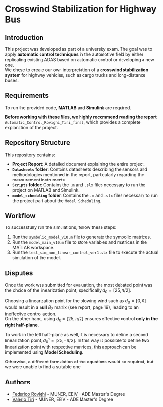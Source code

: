 # Crosswind Stabilization for Highway Bus

## Introduction
This project was developed as part of a university exam. The goal was to apply **automatic control techniques** in the automotive field by either replicating existing ADAS based on automatic control or developing a new one.  
We chose to create our own interpretation of a **crosswind stabilization system** for highway vehicles, such as cargo trucks and long-distance buses.

## Requirements
To run the provided code, **MATLAB** and **Simulink** are required.  

**Before working with these files, we highly recommend reading the report** `Automatic_Control_Rovighi_Tiri_final`, which provides a complete explanation of the project.

## Repository Structure
This repository contains:  
- **Project Report**: A detailed document explaining the entire project.  
- **`Datasheets` folder**: Contains datasheets describing the sensors and methodologies mentioned in the report, particularly regarding the measurement instruments.  
- **`Scripts` folder**: Contains the `.m` and `.slx` files necessary to run the project on MATLAB and Simulink.
- **`model_scheduling` folder**: Contains the `.m` and `.slx` files necessary to run the project part about the `Model Scheduling`. 

## Workflow
To successfully run the simulations, follow these steps:  
1. Run the `symbolic_model_v10.m` file to generate the symbolic matrices.  
2. Run the `model_main_v10.m` file to store variables and matrices in the MATLAB workspace.  
3. Run the `test_sim_non_linear_control_ver1.slx` file to execute the actual simulation of the model.

## Disputes
Once the work was submitted for evaluation, the most debated point was the choice of the linearization point, specifically $`d_0 = [25, \pi/2]`$.  

Choosing a linearization point for the blowing wind such as $`d_0 = [0,0]`$ would result in a **null** $`B_2`$ matrix (see report, page 19), leading to an ineffective control action.  
On the other hand, using $`d_0 = [25, \pi/2]`$ ensures effective control **only in the right half-plane**.  

To work in the left half-plane as well, it is necessary to define a second linearization point, $`d_0^1 =[25, -\pi/2]`$. In this way is possible to define two linearization point with respective matrices, this approach can be implemented using **Model Scheduling**.  

Otherwise, a different formulation of the equations would be required, but we were unable to find a suitable one.  


## Authors
- [Federico Rovighi](https://github.com/federovighi) - MUNER, EEIV - ADE Master's Degree  
- [Valerio Tiri](https://github.com/TiriV00) - MUNER, EEIV - ADE Master's Degree  

